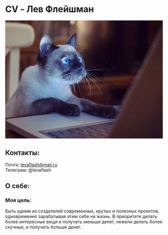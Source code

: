 # CV - Лев Флейшман
![](https://github.com/LevaFlash/rsschool-cv/blob/gh-pages/GITAVA.jpg)
## Контакты:
Почта: levaflash@mail.ru \
Телеграм: @levaflash
## О себе:
### Моя цель: 
Быть одним из создателей современных, крутых и полезных проектов, одновременно зарабатывая этим себе на жизнь. В приоритете делать более интересные вещи и получать меньше денег, нежели делать более скучные, и получать больше денег.